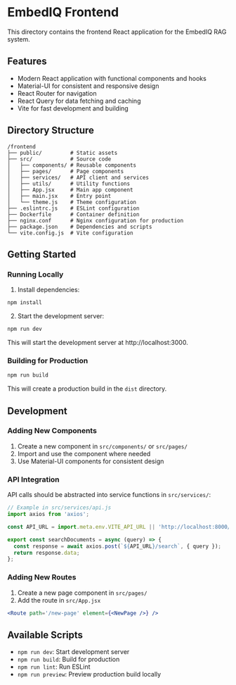 # EmbedIQ Frontend

This directory contains the frontend React application for the EmbedIQ RAG system.

## Features

- Modern React application with functional components and hooks
- Material-UI for consistent and responsive design
- React Router for navigation
- React Query for data fetching and caching
- Vite for fast development and building

## Directory Structure

```
/frontend
├── public/         # Static assets
├── src/            # Source code
│   ├── components/ # Reusable components
│   ├── pages/      # Page components
│   ├── services/   # API client and services
│   ├── utils/      # Utility functions
│   ├── App.jsx     # Main app component
│   ├── main.jsx    # Entry point
│   └── theme.js    # Theme configuration
├── .eslintrc.js    # ESLint configuration
├── Dockerfile      # Container definition
├── nginx.conf      # Nginx configuration for production
├── package.json    # Dependencies and scripts
└── vite.config.js  # Vite configuration
```

## Getting Started

### Running Locally

1. Install dependencies:

```bash
npm install
```

2. Start the development server:

```bash
npm run dev
```

This will start the development server at http://localhost:3000.

### Building for Production

```bash
npm run build
```

This will create a production build in the `dist` directory.

## Development

### Adding New Components

1. Create a new component in `src/components/` or `src/pages/`
2. Import and use the component where needed
3. Use Material-UI components for consistent design

### API Integration

API calls should be abstracted into service functions in `src/services/`:

```jsx
// Example in src/services/api.js
import axios from 'axios';

const API_URL = import.meta.env.VITE_API_URL || 'http://localhost:8000/api/v1';

export const searchDocuments = async (query) => {
  const response = await axios.post(`${API_URL}/search`, { query });
  return response.data;
};
```

### Adding New Routes

1. Create a new page component in `src/pages/`
2. Add the route in `src/App.jsx`

```jsx
<Route path='/new-page' element={<NewPage />} />
```

## Available Scripts

- `npm run dev`: Start development server
- `npm run build`: Build for production
- `npm run lint`: Run ESLint
- `npm run preview`: Preview production build locally
